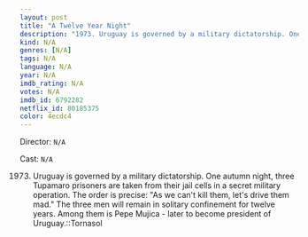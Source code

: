 ```yaml
---
layout: post
title: "A Twelve Year Night"
description: "1973. Uruguay is governed by a military dictatorship. One autumn night, three Tupamaro prisoners are taken from their jail cells in a secret military operation. The order is precise: As we can't kill them, let's drive them mad. The three men will remain in solitary confinement for twelve years. Among them is Pepe Mujica - later to become president of Uruguay.::Tornasol.."
kind: N/A
genres: [N/A]
tags: N/A 
language: N/A
year: N/A
imdb_rating: N/A
votes: N/A
imdb_id: 6792282
netflix_id: 80185375
color: 4ecdc4
---
```

Director: `N/A`  

Cast: `N/A` 

1973. Uruguay is governed by a military dictatorship. One autumn night, three Tupamaro prisoners are taken from their jail cells in a secret military operation. The order is precise: "As we can't kill them, let's drive them mad." The three men will remain in solitary confinement for twelve years. Among them is Pepe Mujica - later to become president of Uruguay.::Tornasol